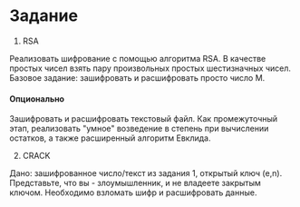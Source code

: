 # Задание

1. RSA

Реализовать шифрование с помощью алгоритма RSA. В качестве простых чисел взять пару произвольных простых шестизначных чисел. Базовое задание: зашифровать и расшифровать просто число M. 

#### Опционально
Зашифровать и расшифровать текстовый файл. Как промежуточный этап, реализовать "умное" возведение в степень при вычислении остатков, а также расширенный алгоритм Евклида.

2. CRACK

Дано: зашифрованное число/текст из задания 1, открытый ключ (e,n). Представьте, что вы - злоумышленник, и не владеете закрытым ключом. Необходимо взломать шифр и расшифровать данные.

